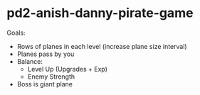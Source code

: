 pd2-anish-danny-pirate-game
===========================

Goals:

- Rows of planes in each level (increase plane size interval)
- Planes pass by you
- Balance:
    - Level Up (Upgrades + Exp)
    - Enemy Strength
- Boss is giant plane
